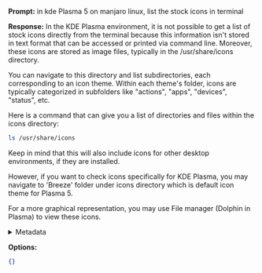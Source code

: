 **Prompt:**
in kde Plasma 5 on manjaro linux, list the stock icons in terminal

**Response:**
In the KDE Plasma environment, it is not possible to get a list of stock icons directly from the terminal because this information isn't stored in text format that can be accessed or printed via command line. Moreover, these icons are stored as image files, typically in the /usr/share/icons directory.

You can navigate to this directory and list subdirectories, each corresponding to an icon theme. Within each theme's folder, icons are typically categorized in subfolders like "actions", "apps", "devices", "status", etc.

Here is a command that can give you a list of directories and files within the icons directory:

```bash
ls /usr/share/icons
```

Keep in mind that this will also include icons for other desktop environments, if they are installed.

However, if you want to check icons specifically for KDE Plasma, you may navigate to 'Breeze' folder under icons directory which is default icon theme for Plasma 5.

For a more graphical representation, you may use File manager (Dolphin in Plasma) to view these icons.

<details><summary>Metadata</summary>

- Duration: 21212 ms
- Datetime: 2023-08-23T15:08:54.157730
- Model: gpt-4-0613

</details>

**Options:**
```json
{}
```

